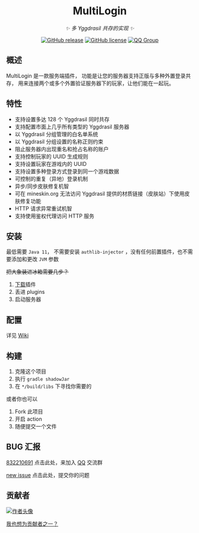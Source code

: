 <div align="center">

# MultiLogin

_✨ 多 Yggdrasil 共存的实现 ✨_

[![GitHub release](https://img.shields.io/github/release/CaaMoe/MultiLogin.svg)](https://github.com/CaaMoe/MultiLogin/releases/)
[![GitHub license](https://img.shields.io/github/license/CaaMoe/MultiLogin?style=flat-square)](https://github.com/CaaMoe/MultiLogin/blob/master/LICENSE)
[![QQ Group](https://img.shields.io/badge/QQ%20group-832210691-yellow?style=flat-square)](https://jq.qq.com/?_wv=1027&k=WrOTGIC7)

</div>

## 概述

MultiLogin 是一款服务端插件， 功能是让您的服务器支持正版与多种外置登录共存， 用来连接两个或多个外置验证服务器下的玩家，让他们能在一起玩。

## 特性

* 支持设置多达 128 个 Yggdrasil 同时共存
* 支持配置市面上几乎所有类型的 Yggdrasil 服务器
* 以 Yggdrasil 分组管理的白名单系统
* 以 Yggdrasil 分组设置的名称正则约束
* 阻止服务器内出现重名和抢占名称的账户
* 支持控制玩家的 UUID 生成规则
* 支持设置玩家在游戏内的 UUID
* 支持设置多种登录方式登录到同一个游戏数据
* 可控制的重复（异地）登录机制
* 异步/同步皮肤修复机智
* 可在 mineskin.org 无法访问 Yggdrasil 提供的材质链接（皮肤站）下使用皮肤修复功能
* HTTP 请求异常重试机智
* 支持使用鉴权代理访问 HTTP 服务

## 安装

最低需要 `Java 11`， 不需要安装 `authlib-injector` ，没有任何前置插件，也不需要添加和更改 `JVM` 参数

~~把大象装进冰箱需要几步？~~

1. [下载](https://github.com/CaaMoe/MultiLogin/releases)插件
2. 丢进 plugins
3. 启动服务器

## 配置

详见 [Wiki](https://github.com/CaaMoe/MultiLogin/wiki)

## 构建

1. 克隆这个项目
2. 执行 `gradle shadowJar`
3. 在 `*/build/libs` 下寻找你需要的

或者你也可以

1. Fork 此项目
2. 开启 action
3. 随便提交一个文件

## BUG 汇报

[832210691](https://jq.qq.com/?_wv=1027&k=WrOTGIC7) 点击此处，来加入 [QQ](https://im.qq.com/) 交流群

[new issue](https://github.com/CaaMoe/MultiLogin/issues/new) 点击此处，提交你的问题

## 贡献者

<a href="https://github.com/CaaMoe/MultiLogin/graphs/contributors">
  <img src="https://contrib.rocks/image?repo=CaaMoe/MultiLogin"  alt="作者头像"/>
</a>

[我也想为贡献者之一？](https://github.com/CaaMoe/MultiLogin/pulls)
